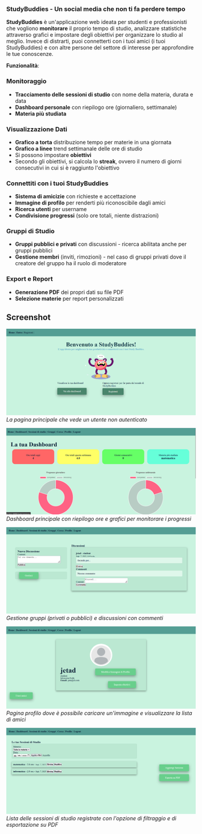 ### **StudyBuddies - Un social media che non ti fa perdere tempo**
**StudyBuddies** è un'applicazione web ideata per studenti e professionisti che vogliono 
**monitorare** il proprio tempo di studio, analizzare statistiche attraverso grafici e impostare degli obiettivi per organizzare lo studio al meglio. 
Invece di distrarti, puoi connetterti con i tuoi amici (i tuoi StudyBuddies) e
con altre persone del settore di interesse per approfondire le tue conoscenze.

**Funzionalità**:
###  Monitoraggio 
- **Tracciamento delle sessioni di studio** con nome della materia, durata e data
- **Dashboard personale** con riepilogo ore (giornaliero, settimanale)
- **Materia più studiata** 

###  Visualizzazione Dati
- **Grafico a torta** distribuzione tempo per materie in una giornata
- **Grafico a linee** trend settimanale delle ore di studio
- Si possono impostare **obiettivi** 
- Secondo gli obiettivi, si calcola lo **streak**, ovvero il numero di giorni consecutivi in cui si è raggiunto l'obiettivo

### Connettiti con i tuoi StudyBuddies
- **Sistema di amicizie** con richieste e accettazione
- **Immagine di profilo** per renderti più riconoscibile dagli amici
- **Ricerca utenti** per username
- **Condivisione progressi** (solo ore totali, niente distrazioni)

### Gruppi di Studio
- **Gruppi pubblici e privati** con discussioni - ricerca abilitata anche per gruppi pubblici
- **Gestione membri** (inviti, rimozioni) - nel caso di gruppi privati dove il creatore del gruppo ha il ruolo di moderatore

###  Export e Report
- **Generazione PDF** dei propri dati su file PDF
- **Selezione materie** per report personalizzati
## Screenshot

![Homepage](screenshots/homepage.png)
*La pagina principale che vede un utente non autenticato*

![Dashboard](screenshots/dashboard.png)
*Dashboard principale con riepilogo ore e grafici per monitorare i progressi*

![Gruppi di Studio](screenshots/gruppi.png)
*Gestione gruppi (privati o pubblici) e discussioni con commenti*

![Profilo Utente](screenshots/profilo.png)
*Pagina profilo dove è possibile caricare un'immagine e visualizzare la lista di amici*

![Sessioni di Studio](screenshots/sessioni_studio.png)
*Lista delle sessioni di studio registrate con l'opzione di filtraggio e di esportazione su PDF*


